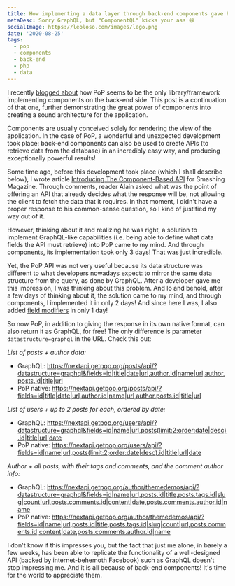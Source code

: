 ```yaml
---
title: How implementing a data layer through back-end components gave PoP so much power!
metaDesc: Sorry GraphQL, but "ComponentQL" kicks your ass 😅
socialImage: https://leoloso.com/images/lego.png
date: '2020-08-25'
tags:
  - pop
  - components
  - back-end
  - php
  - data
---
```


I recently [blogged about](/posts/components-on-the-backend) how PoP seems to be the only library/framework implementing components on the back-end side. This post is a continuation of that one, further demonstrating the great power of components into creating a sound architecture for the application.

Components are usually conceived solely for rendering the view of the application. In the case of PoP, a wonderful and unexpected development took place: back-end components can also be used to create APIs (to retrieve data from the database) in an incredibly easy way, and producing exceptionally powerful results!

Some time ago, before this development took place (which I shall describe below), I wrote article [Introducing The Component-Based API](https://www.smashingmagazine.com/2019/01/introducing-component-based-api/) for Smashing Magazine. Through comments, reader Alain asked what was the point of offering an API that already decides what the response will be, not allowing the client to fetch the data that it requires. In that moment, I didn't have a proper response to his common-sense question, so I kind of justified my way out of it.

However, thinking about it and realizing he was right, a solution to implement GraphQL-like capabilities (i.e. being able to define what data fields the API must retrieve) into PoP came to my mind. And through components, its implementation took only 3 days! That was just incredible.

Yet, the PoP API was not very useful because its data structure was different to what developers nowadays expect: to mirror the same data structure from the query, as done by GraphQL. After a developer gave me this impression, I was thinking about this problem. And lo and behold, after a few days of thinking about it, the solution came to my mind, and through components, I implemented it in only 2 days! And since here I was, I also added [field modifiers](https://github.com/leoloso/PoP#field-modifiers) in only 1 day!

So now PoP, in addition to giving the response in its own native format, can also return it as GraphQL, for free! The only difference is parameter `datastructure=graphql` in the URL. Check this out:

_List of posts + author data:_

- GraphQL: https://nextapi.getpop.org/posts/api/?datastructure=graphql&fields=id|title|date|url,author.id|name|url,author.posts.id|title|url
- PoP native: https://nextapi.getpop.org/posts/api/?fields=id|title|date|url,author.id|name|url,author.posts.id|title|url

_List of users + up to 2 posts for each, ordered by date:_

- GraphQL: https://nextapi.getpop.org/users/api/?datastructure=graphql&fields=id|name|url,posts(limit:2;order:date|desc).id|title|url|date
- PoP native: https://nextapi.getpop.org/users/api/?fields=id|name|url,posts(limit:2;order:date|desc).id|title|url|date

_Author + all posts, with their tags and comments, and the comment author info:_

- GraphQL: https://nextapi.getpop.org/author/themedemos/api/?datastructure=graphql&fields=id|name|url,posts.id|title,posts.tags.id|slug|count|url,posts.comments.id|content|date,posts.comments.author.id|name
- PoP native: https://nextapi.getpop.org/author/themedemos/api/?fields=id|name|url,posts.id|title,posts.tags.id|slug|count|url,posts.comments.id|content|date,posts.comments.author.id|name


I don't know if this impresses you, but the fact that just me alone, in barely a few weeks, has been able to replicate the functionality of a well-designed API (backed by internet-behemoth Facebook) such as GraphQL doesn't stop impressing me. And it is all because of back-end components! It's time for the world to appreciate them.

